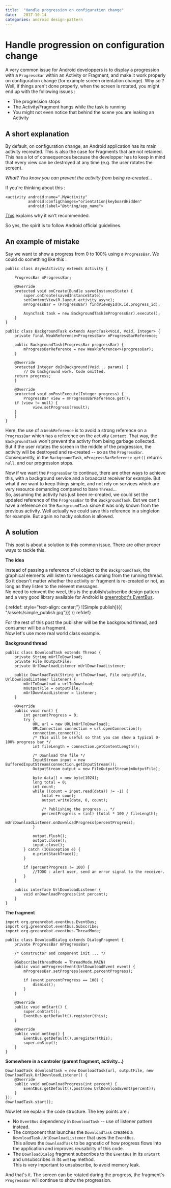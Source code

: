 ```yaml
---
title:  "Handle progression on configuration change"
date:   2017-10-14
categories: android design-pattern
---
```


# Handle progression on configuration change

A very common issue for Android developpers is to display a progression with a `ProgressBar` within an Activity or Fragment, and make it work properly on configuration change (for example screen orientation change).
Why so ?
Well, if things aren't done properly, when the screen is rotated, you might end up with the following issues :


* The progression stops
* The Activity/Fragment hangs while the task is running
* You might not even notice that behind the scene you are leaking an Activity


## A short explanation

By default, on configuration change,  an Android application has its main activity recreated. This is also the case for Fragments that are not retained. <br>
This has a lot of consequences because the developper has to keep in mind that every view can be destroyed at any time (e.g. the user rotates the screen). 

_What? You know you can prevent the activity from being re-created..._

If you're thinking about this :
```
<activity android:name=".MyActivity"
          android:configChanges="orientation|keyboardHidden"
          android:label="@string/app_name">
```

[This](https://developer.android.com/guide/topics/resources/runtime-changes.html#HandlingTheChange) explains why it isn't recommended. <br>

So yes, the spirit is to follow Android official guidelines.

## An example of mistake

Say we want to show a progress from 0 to 100% using a `ProgressBar`. We could do something like this :

```
public class AsyncActivity extends Activity {

    ProgressBar mProgressBar;

    @Override
    protected void onCreate(Bundle savedInstanceState) {
        super.onCreate(savedInstanceState);
        setContentView(R.layout.activity_async);
        mProgressBar = (ProgressBar) findViewById(R.id.progress_id);

        AsyncTask task = new BackgroundTask(mProgressBar).execute();
    }
}
```

```
public class BackgroundTask extends AsyncTask<Void, Void, Integer> {
    private final WeakReference<ProgressBar> mProgressBarReference;

    public BackgroundTask(ProgressBar progressBar) {
        mProgressBarReference = new WeakReference<>(progressBar);
    }

    @Override
    protected Integer doInBackground(Void... params) {
        // Do background work. Code omitted.
	return progress;
    }

    @Override
    protected void onPostExecute(Integer progress) {
        ProgressBar view = mProgressBarReference.get();
	if (view != null) {
            view.setProgress(result);
	}
    }
}
```

Here, the use of a `WeakReference` is to avoid a strong reference on a `ProgressBar` 
which has a reference on the activity `Context`. That way, the `BackgroundTask` won't
prevent the activty from being garbage collected.<br>
But if the user rotates the screen in the middle of the progression, the activity will
be destroyed and re-created -- so as the `ProgressBar`. Consequently, in the
`BackgroundTask`, `mProgressBarReference.get()` returns `null`, and our progression
stops.


Now if we want the `ProgressBar` to continue, there are other ways to achieve this, with
a background service and a broadcast receiver for example. But what if we want to keep things
simple, and not rely on services which are very resource demanding compared to bare `Thread`...<br>
So, assuming the activity has just been re-created, we could set the updated reference of the
`ProgressBar` to the `BackgroundTask`. But we can't have a reference on the `BackgroundTask`
since it was only known from the previous activity. Well actually we could save this reference in a
singleton for example. But again no hacky solution is allowed.



## A solution

This post is about a solution to this common issue. There are other proper ways to tackle 
this.

**The idea**

Instead of passing a reference of ui object to the `BackgroundTask`, the graphical elements
will listen to messages coming from the running thread. So it doesn't matter whether the activity
or fragment is re-created or not, as long as they listen to the relevent messages. <br>
No need to reinvent the weel, this is the publish/subscribe design pattern and a very good library
available for Android is [greenrobot's EventBus](http://greenrobot.org/eventbus/).

{:refdef: style="text-align: center;"}
![Simple publish]({{ "/assets/simple_publish.jpg"}})
{: refdef}

For the rest of this post the publisher will be the background thread, and consumer will be a fragment. <br>
Now let's use more real world class example.

**Background thread**

```
public class DownloadTask extends Thread {
    private String mUrlToDownload;
    private File mOutputFile;
    private UrlDownloadListener mUrlDownloadListener;

    public DownloadTask(String urlToDownload, File outputFile, UrlDownloadListener listener) {
        mUrlToDownload = urlToDownload;
        mOutputFile = outputFile;
        mUrlDownloadListener = listener;
    }

    @Override
    public void run() {
        int percentProgress = 0;
        try {
            URL url = new URL(mUrlToDownload);
            URLConnection connection = url.openConnection();
            connection.connect();
            /* This will be useful so that you can show a typical 0-100% progress bar */
            int fileLength = connection.getContentLength();

            /* Download the file */
            InputStream input = new BufferedInputStream(connection.getInputStream());
            OutputStream output = new FileOutputStream(mOutputFile);

            byte data[] = new byte[1024];
            long total = 0;
            int count;
            while ((count = input.read(data)) != -1) {
                total += count;
                output.write(data, 0, count);

                /* Publishing the progress... */
                percentProgress = (int) (total * 100 / fileLength);
                mUrlDownloadListener.onDownloadProgress(percentProgress);
            }

            output.flush();
            output.close();
            input.close();
        } catch (IOException e) {
            e.printStackTrace();
        }

        if (percentProgress != 100) {
            //TODO : alert user, send an error signal to the receiver.
        }
    }

    public interface UrlDownloadListener {
        void onDownloadProgress(int percent);
    }
}
```

**The fragment**

```
import org.greenrobot.eventbus.EventBus;
import org.greenrobot.eventbus.Subscribe;
import org.greenrobot.eventbus.ThreadMode;

public class DownloadDialog extends DialogFragment {
    private ProgressBar mProgressBar;

    /* Constructor and component init ... */

    @Subscribe(threadMode = ThreadMode.MAIN)
    public void onProgressEvent(UrlDownloadEvent event) {
        mProgressBar.setProgress(event.percentProgress);

        if (event.percentProgress == 100) {
            dismiss();
        }
    }

    @Override
    public void onStart() {
        super.onStart();
        EventBus.getDefault().register(this);
    }

    @Override
    public void onStop() {
        EventBus.getDefault().unregister(this);
        super.onStop();
    }
}
```

**Somewhere in a controler (parent fragment, activity...)**
```
DownloadTask downloadTask = new DownloadTask(url, outputFile, new DownloadTask.UrlDownloadListener() {
    @Override
    public void onDownloadProgress(int percent) {
        EventBus.getDefault().post(new UrlDownloadEvent(percent));
    }
});
downloadTask.start();
```

Now let me explain the code structure. The key points are :

* No `EventBus` dependency in `DownloadTask` -- use of listener pattern instead.
* The component that launches the `DownloadTask` creates a `DownloadTask.UrlDownloadListener` that uses
  the `EventBus`. <br>
  This allows the `DownloadTask` to be agnostic of how progress flows into the application and improves
  reusability of this code.
* The `DownloadDialog` fragment subscribes to the `EventBus` in its `onStart` and unsubscribes in its
  `onStop` method.<br>
  This is very important to unsubscribe, to avoid memory leak.

And that's it. The screen can be rotated during the progress, the fragment's `ProgressBar` will continue
to show the progression.





